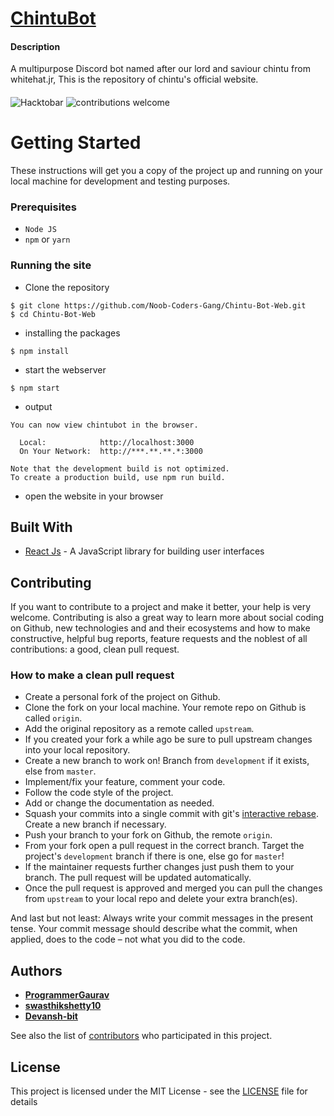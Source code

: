 # [ChintuBot](https://chintubot.netlify.app/)

#### Description
A multipurpose Discord bot named after our lord and saviour chintu from whitehat.jr, This is the repository of chintu's official website.


####
<img src="https://tipseason.com/assets/images/hacktoberfest-banner.jpg" alt="Hacktobar" />
<img src="https://camo.githubusercontent.com/f5054ffcd4245c10d3ec85ef059e07aacf787b560f83ad4aec2236364437d097/68747470733a2f2f696d672e736869656c64732e696f2f62616467652f636f6e747269627574696f6e732d77656c636f6d652d627269676874677265656e2e7376673f7374796c653d666c6174" alt="contributions welcome" data-canonical-src="https://img.shields.io/badge/contributions-welcome-brightgreen.svg?style=flat" style="max-width: 100%;">

# Getting Started
These instructions will get you a copy of the project up and running on your local machine for development and testing purposes.

### Prerequisites

* `Node JS` 
* `npm` or `yarn`

### Running the site

* Clone the repository

```shell script
$ git clone https://github.com/Noob-Coders-Gang/Chintu-Bot-Web.git
$ cd Chintu-Bot-Web
```
* installing the packages
```shell script
$ npm install
```
* start the webserver
```shell script 
$ npm start
```
* output
```
You can now view chintubot in the browser.

  Local:            http://localhost:3000
  On Your Network:  http://***.**.**.*:3000

Note that the development build is not optimized.
To create a production build, use npm run build.
```
* open the website in your browser

## Built With

* [React Js](https://reactjs.org/) - A JavaScript library for building user interfaces

## Contributing

If you want to contribute to a project and make it better, your help is very welcome. Contributing is also a great way to learn more about social coding on Github, new technologies and and their ecosystems and how to make constructive, helpful bug reports, feature requests and the noblest of all contributions: a good, clean pull request.


### How to make a clean pull request

- Create a personal fork of the project on Github.
- Clone the fork on your local machine. Your remote repo on Github is called `origin`.
- Add the original repository as a remote called `upstream`.
- If you created your fork a while ago be sure to pull upstream changes into your local repository.
- Create a new branch to work on! Branch from `development` if it exists, else from `master`.
- Implement/fix your feature, comment your code.
- Follow the code style of the project.
- Add or change the documentation as needed.
- Squash your commits into a single commit with git's [interactive rebase](https://help.github.com/articles/interactive-rebase). Create a new branch if necessary.
- Push your branch to your fork on Github, the remote `origin`.
- From your fork open a pull request in the correct branch. Target the project's `development` branch if there is one, else go for `master`!
- If the maintainer requests further changes just push them to your branch. The pull request will be updated automatically.
- Once the pull request is approved and merged you can pull the changes from `upstream` to your local repo and delete
your extra branch(es).

And last but not least: Always write your commit messages in the present tense. Your commit message should describe what the commit, when applied, does to the code – not what you did to the code.

## Authors

* [**ProgrammerGaurav**](https://github.com/programmergaurav)
* [**swasthikshetty10**](https://github.com/swasthikshetty10)
* [**Devansh-bit**](https://github.com/Devansh-bit)

See also the list of [contributors](https://github.com/Noob-Coders-Gang/Chintu-Bot/contributors) who participated in this project.

## License

This project is licensed under the MIT License - see the [LICENSE](./LICENSE) file for details